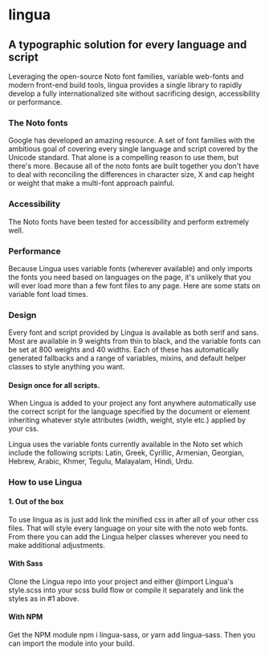 # lingua

## A typographic solution for every language and script

Leveraging the open-source Noto font families, variable web-fonts and modern front-end build tools, lingua provides a single library to rapidly develop a fully internationalized site without sacrificing design, accessibility or performance.

### The Noto fonts

Google has developed an amazing resource. A set of font families with the ambitious goal of covering every single language and script covered by the Unicode standard. That alone is a compelling reason to use them, but there's more. Because all of the noto fonts are built together you don't have to deal with reconciling the differences in character size, X and cap height or weight that make a multi-font approach painful.

### Accessibility
The Noto fonts have been tested for accessibility and perform extremely well.

### Performance
Because Lingua uses variable fonts (wherever available) and only imports the fonts you need based on languages on the page, it's unlikely that you will ever load more than a few font files to any page. Here are some stats on variable font load times.

### Design
Every font and script provided by Lingua is available as both serif and sans. Most are available in 9 weights from thin to black, and the variable fonts can be set at 800 weights and 40 widths. Each of these has automatically generated fallbacks and a range of variables, mixins, and default helper classes to style anything you want.

  #### Design once for all scripts.
  When Lingua is added to your project any font anywhere automatically use the correct script for the language specified by the document or element inheriting whatever style attributes (width, weight, style etc.) applied by your css.

  Lingua uses the variable fonts currently available in the Noto set which include the following scripts: Latin, Greek, Cyrillic, Armenian, Georgian, Hebrew, Arabic, Khmer, Tegulu, Malayalam, Hindi, Urdu.

### How to use Lingua

  #### 1. Out of the box
  To use lingua as is just add link the minified css in <head> after all of your other css files. That will style every language on your site with the noto web fonts. From there you can add the Lingua helper classes wherever you need to make additional adjustments.

  #### With Sass
  Clone the Lingua repo into your project and either @import Lingua's style.scss into your scss build flow or compile it separately and link the styles as in #1 above.

  #### With NPM
  Get the NPM module npm i lingua-sass, or yarn add lingua-sass. Then you can import the module into your build.
